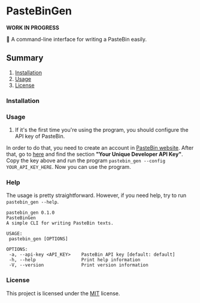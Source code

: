 # PasteBinGen
**WORK IN PROGRESS**

:memo: A command-line interface for writing a PasteBin easily. 

## Summary

1. [Installation](#installation)
2. [Usage](#usage)
3. [License](#license)

### Installation

### Usage
   1. If it's the first time you're using the program, you should configure the API key of PasteBin.

   In order to do that, you need to create an account in [PasteBin website](https://pastebin.com/signup). After that, go to [here](https://pastebin.com/doc_api) and find the section **"Your Unique Developer API Key"**. Copy the key above and run the program `pastebin_gen --config YOUR_API_KEY_HERE`.
   Now you can use the program.

### Help

   The usage is pretty straightforward. However, if you need help, try to run `pastebin_gen --help`.
   
   ```
pastebin_gen 0.1.0
PasteBinGen
A simple CLI for writing PasteBin texts.

USAGE:
    pastebin_gen [OPTIONS]

OPTIONS:
    -a, --api-key <API_KEY>    PasteBin API key [default: default]
    -h, --help                 Print help information
    -V, --version              Print version information
   ```
   
### License
This project is licensed under the [MIT](LICENSE) license.
